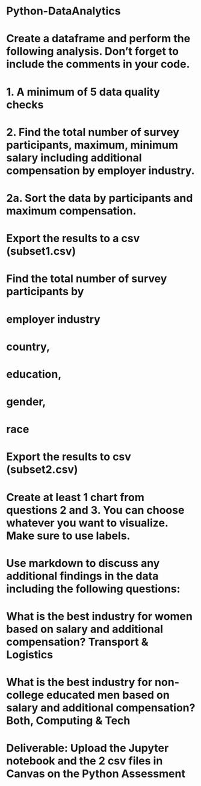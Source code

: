 # Python-DataAnalytics
# Create a dataframe and perform the following analysis. Don’t forget to include the comments in your code.

# 1.	A minimum of 5 data quality checks
# 2.	Find the total number of survey participants, maximum, minimum salary including additional compensation by employer industry.  
# 2a.	Sort the data by participants and maximum compensation. 
# Export the results to a csv (subset1.csv)

# Find the total number of survey participants by 
# employer industry 
# country, 
# education, 
# gender, 
# race
# Export the results to csv (subset2.csv) 

# Create at least 1 chart from questions 2 and 3. You can choose whatever you want to visualize. Make sure to use labels.  

# Use markdown to discuss any additional findings in the data including the following questions:

#	What is the best industry for women based on salary and additional compensation?  Transport & Logistics
# What is the best industry for non-college educated men based on salary and additional compensation?   Both, Computing & Tech

# Deliverable: Upload the Jupyter notebook and the 2 csv files in Canvas on the Python Assessment 

